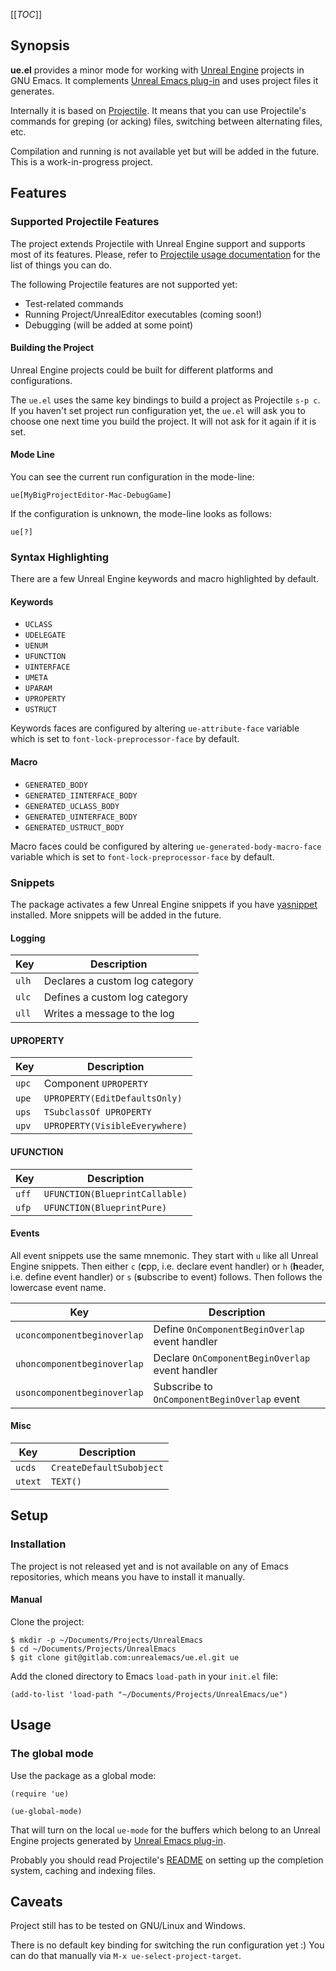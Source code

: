 [[_TOC_]]

## Synopsis

**ue.el** provides a minor mode for working with [Unreal Engine](https://www.unrealengine.com/) projects in GNU Emacs.
It complements [Unreal Emacs plug-in](https://gitlab.com/unrealemacs/emacs-sourcecode-access) and uses project files it
generates.

Internally it is based on [Projectile](https://github.com/bbatsov/projectile).
It means that you can use Projectile's commands for greping (or acking) files, switching between alternating files, etc.

Compilation and running is not available yet but will be added in the future. 
This is a work-in-progress project.

## Features

### Supported Projectile Features

The project extends Projectile with Unreal Engine support and supports most of its features.
Please, refer to [Projectile usage documentation](https://docs.projectile.mx/projectile/usage.html) for the list of things you can do.

The following Projectile features are not supported yet:

- Test-related commands
- Running Project/UnrealEditor executables (coming soon!)
- Debugging (will be added at some point)

#### Building the Project

Unreal Engine projects could be built for different platforms and configurations.

The `ue.el` uses the same key bindings to build a project as Projectile `s-p c`.
If you haven't set project run configuration yet, the `ue.el` will ask you to choose one next time you build the project.
It will not ask for it again if it is set.


#### Mode Line

You can see the current run configuration in the mode-line:

```
ue[MyBigProjectEditor-Mac-DebugGame]
```

If the configuration is unknown, the mode-line looks as follows:

```
ue[?]
```

### Syntax Highlighting

There are a few Unreal Engine keywords and macro highlighted by default.

#### Keywords

- `UCLASS`
- `UDELEGATE`
- `UENUM`
- `UFUNCTION`
- `UINTERFACE`
- `UMETA`
- `UPARAM`
- `UPROPERTY`
- `USTRUCT`

Keywords faces are configured by altering `ue-attribute-face` variable which is set to `font-lock-preprocessor-face` by default.

#### Macro

- `GENERATED_BODY`
- `GENERATED_IINTERFACE_BODY`
- `GENERATED_UCLASS_BODY`
- `GENERATED_UINTERFACE_BODY`
- `GENERATED_USTRUCT_BODY`

Macro faces could be configured by altering `ue-generated-body-macro-face` variable which is set to `font-lock-preprocessor-face` by default.

### Snippets

The package activates a few Unreal Engine snippets if you have [yasnippet](https://github.com/joaotavora/yasnippet) installed.
More snippets will be added in the future.

#### Logging

| Key      | Description                    |
| ---      | ---                            |
| `ulh`    | Declares a custom log category |
| `ulc`    | Defines a custom log category  |
| `ull`    | Writes a message to the log    |

#### UPROPERTY

| Key      | Description                    |
| ---      | ---                            |
| `upc`    | Component `UPROPERTY`          |
| `upe`    | `UPROPERTY(EditDefaultsOnly)`  |
| `ups`    | `TSubclassOf UPROPERTY`        |
| `upv`    | `UPROPERTY(VisibleEverywhere)` |

#### UFUNCTION

| Key      | Description                    |
| ---      | ---                            |
| `uff`    | `UFUNCTION(BlueprintCallable)` |
| `ufp`    | `UFUNCTION(BlueprintPure)`     |

#### Events

All event snippets use the same mnemonic.
They start with `u` like all Unreal Engine snippets.
Then either `c` (**c**pp, i.e. declare event handler) or `h` (**h**eader, i.e. define event handler) or `s` (**s**ubscribe to event) follows.
Then follows the lowercase event name.

| Key      | Description                    |
| ---      | ---                            |
| `uconcomponentbeginoverlap` | Define `OnComponentBeginOverlap` event handler  |
| `uhoncomponentbeginoverlap` | Declare `OnComponentBeginOverlap` event handler |
| `usoncomponentbeginoverlap` | Subscribe to `OnComponentBeginOverlap` event    |

#### Misc

| Key      | Description                    |
| ---      | ---                            |
| `ucds`   | `CreateDefaultSubobject`       |
| `utext`  | `TEXT()`                       |

## Setup

### Installation

The project is not released yet and is not available on any of Emacs repositories, which means you have to install it manually.

#### Manual

Clone the project:

```shell
$ mkdir -p ~/Documents/Projects/UnrealEmacs
$ cd ~/Documents/Projects/UnrealEmacs
$ git clone git@gitlab.com:unrealemacs/ue.el.git ue
```

Add the cloned directory to Emacs `load-path` in your `init.el` file:

```elisp
(add-to-list 'load-path "~/Documents/Projects/UnrealEmacs/ue")
```

## Usage

### The global mode

Use the package as a global mode:

```elisp
(require 'ue)

(ue-global-mode)
```

That will turn on the local `ue-mode` for the buffers which belong to an Unreal Engine projects generated by [Unreal Emacs plug-in](https://gitlab.com/unrealemacs/emacs-sourcecode-access).

Probably you should read Projectile's [README](https://github.com/bbatsov/projectile) on setting up the completion system,
caching and indexing files.

## Caveats

Project still has to be tested on GNU/Linux and Windows.

There is no default key binding for switching the run configuration yet :) 
You can do that manually via `M-x ue-select-project-target`.
